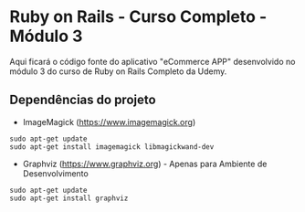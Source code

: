 # Ruby on Rails - Curso Completo - Módulo 3

Aqui ficará o código fonte do aplicativo "eCommerce APP" desenvolvido no módulo 3 do curso de Ruby on Rails Completo da Udemy.


## Dependências do projeto

* ImageMagick (https://www.imagemagick.org)

```
sudo apt-get update
sudo apt-get install imagemagick libmagickwand-dev
```

* Graphviz (https://www.graphviz.org) - Apenas para Ambiente de Desenvolvimento

```
sudo apt-get update
sudo apt-get install graphviz
```
